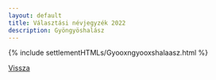 ```yaml
---
layout: default
title: Választási névjegyzék 2022
description: Gyöngyöshalász
---
```


{% include settlementHTMLs/Gyooxngyooxshalaasz.html %}

[Vissza](./)